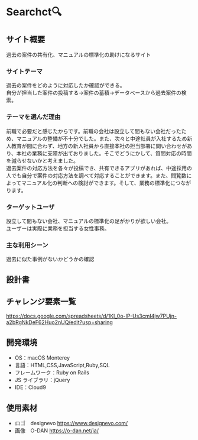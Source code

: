 # Searchct:mag:

## サイト概要

過去の案件の共有化、マニュアルの標準化の助けになるサイト

### サイトテーマ

過去の案件をどのように対応したか確認ができる。<br>自分が担当した案件の投稿する→案件の蓄積→データベースから過去案件の検索。

### テーマを選んだ理由

前職で必要だと感じたからです。前職の会社は設立して間もない会社だったため、マニュアルの整備が不十分でした。また、次々と中途社員が入社するため新人教育が間に合わず、地方の新人社員から直接本社の担当部署に問い合わせがあり、本社の業務に支障が出ておりました。そこでどうにかして、質問対応の時間を減らせないかと考えました。<br>過去案件の対応方法を各々が投稿でき、共有できるアプリがあれば、中途採用の人でも自分で案件の対応方法を調べて対応することができます。また、閲覧数によってマニュアル化の判断への検討ができます。そして、業務の標準化につながります。

### ターゲットユーザ

設立して間もない会社、マニュアルの標準化の足がかりが欲しい会社。<br>ユーザーは実際に業務を担当する女性事務。

### 主な利用シーン

過去に似た事例がないかどうかの確認

## 設計書

## チャレンジ要素一覧

https://docs.google.com/spreadsheets/d/1Kl_0o-IP-Us3cmI4jw7PUjn-a2bRgNkDeF62Huo2nUQ/edit?usp=sharing

## 開発環境

- OS：macOS Monterey
- 言語：HTML,CSS,JavaScript,Ruby,SQL
- フレームワーク：Ruby on Rails
- JS ライブラリ：jQuery
- IDE：Cloud9

## 使用素材

- ロゴ　designevo https://www.designevo.com/
- 画像　O-DAN https://o-dan.net/ja/